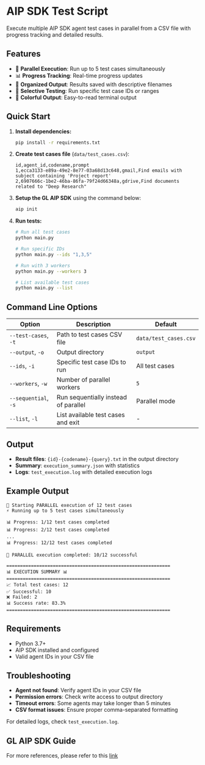 # AIP SDK Test Script

Execute multiple AIP SDK agent test cases in parallel from a CSV file with progress tracking and detailed results.

## Features

- 🚀 **Parallel Execution**: Run up to 5 test cases simultaneously
- 📊 **Progress Tracking**: Real-time progress updates
- 📁 **Organized Output**: Results saved with descriptive filenames
- 🎯 **Selective Testing**: Run specific test case IDs or ranges
- 🎨 **Colorful Output**: Easy-to-read terminal output

## Quick Start

1. **Install dependencies:**
   ```bash
   pip install -r requirements.txt
   ```

2. **Create test cases file** (`data/test_cases.csv`):
   ```csv
   id,agent_id,codename,prompt
   1,ecca3133-e89a-49e2-8e77-03a68d13c648,gmail,Find emails with subject containing 'Project report'
   2,6907666c-1be2-46ba-86fa-79f24d66348a,gdrive,Find documents related to "Deep Research"
   ```

3. **Setup the GL AIP SDK** using the command below:
   ```bash
   aip init
   ```

4. **Run tests:**
   ```bash
   # Run all test cases
   python main.py
   
   # Run specific IDs
   python main.py --ids "1,3,5"
   
   # Run with 3 workers
   python main.py --workers 3
   
   # List available test cases
   python main.py --list
   ```

## Command Line Options

| Option | Description | Default |
|--------|-------------|---------|
| `--test-cases`, `-t` | Path to test cases CSV file | `data/test_cases.csv` |
| `--output`, `-o` | Output directory | `output` |
| `--ids`, `-i` | Specific test case IDs to run | All test cases |
| `--workers`, `-w` | Number of parallel workers | `5` |
| `--sequential`, `-s` | Run sequentially instead of parallel | Parallel mode |
| `--list`, `-l` | List available test cases and exit | - |

## Output

- **Result files**: `{id}-{codename}-{query}.txt` in the output directory
- **Summary**: `execution_summary.json` with statistics
- **Logs**: `test_execution.log` with detailed execution logs

## Example Output

```
🚀 Starting PARALLEL execution of 12 test cases
⚡ Running up to 5 test cases simultaneously

📊 Progress: 1/12 test cases completed
📊 Progress: 2/12 test cases completed
...
📊 Progress: 12/12 test cases completed

🎉 PARALLEL execution completed: 10/12 successful

============================================================
📊 EXECUTION SUMMARY 📊
============================================================
📈 Total test cases: 12
✅ Successful: 10
❌ Failed: 2
📊 Success rate: 83.3%
============================================================
```

## Requirements

- Python 3.7+
- AIP SDK installed and configured
- Valid agent IDs in your CSV file

## Troubleshooting

- **Agent not found**: Verify agent IDs in your CSV file
- **Permission errors**: Check write access to output directory
- **Timeout errors**: Some agents may take longer than 5 minutes
- **CSV format issues**: Ensure proper comma-separated formatting

For detailed logs, check `test_execution.log`.

## GL AIP SDK Guide
For more references, please refer to this [link](https://gdplabs.gitbook.io/ai-agents-platform/gl-aip-sdk/get-started/quick-start)